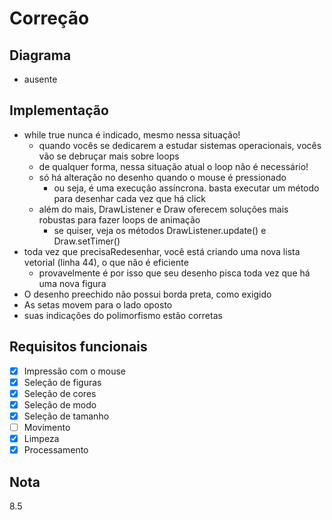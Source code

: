 # Correção

## Diagrama

- ausente

## Implementação

- while true nunca é indicado, mesmo nessa situação!
  - quando vocês se dedicarem a estudar sistemas operacionais, vocês vão se debruçar mais sobre loops
  - de qualquer forma, nessa situação atual o loop não é necessário!
  - só há alteração no desenho quando o mouse é pressionado
    - ou seja, é uma execução assíncrona. basta executar um método para desenhar cada vez que há click
  - além do mais, DrawListener e Draw oferecem soluções mais robustas para fazer loops de animação
    - se quiser, veja os métodos DrawListener.update() e Draw.setTimer()
- toda vez que precisaRedesenhar, você está criando uma nova lista vetorial (linha 44), o que não é eficiente
  - provavelmente é por isso que seu desenho pisca toda vez que há uma nova figura
- O desenho preechido não possui borda preta, como exigido
- As setas movem para o lado oposto
- suas indicações do polimorfismo estão corretas

## Requisitos funcionais

- [x] Impressão com o mouse
- [x] Seleção de figuras
- [x] Seleção de cores
- [x] Seleção de modo
- [x] Seleção de tamanho
- [ ] Movimento
- [x] Limpeza
- [x] Processamento

## Nota

8.5



